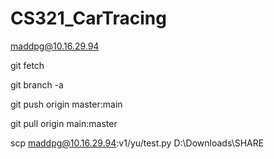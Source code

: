 # CS321_CarTracing

maddpg@10.16.29.94

git fetch

git branch -a

git push origin master:main

git pull origin main:master

scp maddpg@10.16.29.94:v1/yu/test.py D:\Downloads\SHARE

